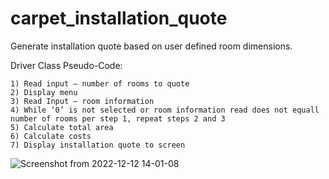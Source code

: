 # carpet_installation_quote
Generate installation quote based on user defined room dimensions.

Driver Class Pseudo-Code:
    
    1) Read input – number of rooms to quote
    2) Display menu
    3) Read Input – room information
    4) While ‘0’ is not selected or room information read does not equall number of rooms per step 1, repeat steps 2 and 3
    5) Calculate total area
    6) Calculate costs
    7) Display installation quote to screen

![Screenshot from 2022-12-12 14-01-08](https://user-images.githubusercontent.com/107145275/207142609-2aa2896e-9aad-4ff1-b189-dd3ce1c440fe.png)
